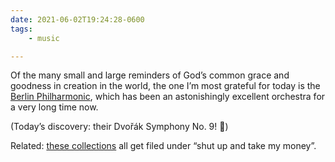 ```yaml
---
date: 2021-06-02T19:24:28-0600
tags:
    - music

---
```


Of the many small and large reminders of God’s common grace and goodness in creation in the world, the one I’m most grateful for today is the [Berlin Philharmonic][berlin], which has been an astonishingly excellent orchestra for a very long time now.

[berlin]: https://www.berliner-philharmoniker-recordings.com

(Today’s discovery: their Dvořák Symphony No. 9! 🤩)

Related: [these collections][recordings] all get filed under “shut up and take my money”.

[recordings]: https://www.berliner-philharmoniker-recordings.com/about-us/
